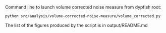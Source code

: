 Command line to launch volume corrected noise measure from dypfish root: 

```python src/analysis/volume-corrected-noise-measure/volume_corrected.py```

The list of the figures produced by the script is in output/README.md

